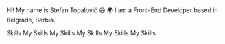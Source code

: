 Hi! My name is Stefan Topalović 😄
🌍  I am a Front-End Developer based in Belgrade, Serbia.

Skills
My Skills       My Skills       My Skills       My Skills       My Skills
